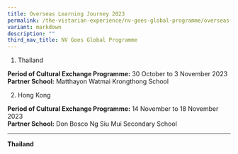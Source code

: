 ```yaml
---
title: Overseas Learning Journey 2023
permalink: /the-vistarian-experience/nv-goes-global-programme/overseas-learning-journey-2023/
variant: markdown
description: ""
third_nav_title: NV Goes Global Programme
---
```

1.	Thailand 

**Period of Cultural Exchange Programme:** 30 October to 3 November 2023 <br>
**Partner School:** Matthayon Watmai Krongthong School 

2. Hong Kong

**Period of Cultural Exchange Programme:** 14 November to 18 November 2023  <br>
**Partner School:** Don Bosco Ng Siu Mui Secondary School


------------------------------

**Thailand**

